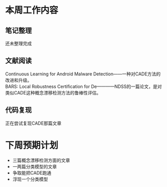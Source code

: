 # 本周工作内容  
## 笔记整理   
还未整理完成
## 文献阅读 
Continuous Learning for Android Malware Detection——一种对CADE方法的改进和升级。    
BARS: Local Robustness Certification for De————NDSS的一篇论文，是对类似CADE这种概念漂移检测方法的鲁棒性评估。   
## 代码复现 
正在尝试复现CADE那篇文章
# 下周预期计划    
- 三篇概念漂移检测方面的文章  
- 一两篇分类模型的文章  
- 争取能把CADE跑通  
- 浮现一个分类模型  
  

